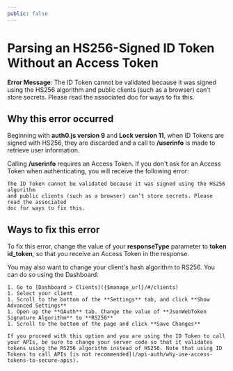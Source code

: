 ```yaml
---
public: false
---
```

# Parsing an HS256-Signed ID Token Without an Access Token

**Error Message**: The ID Token cannot be validated because it was signed using the HS256 algorithm and public clients (such as a browser) can’t store secrets. Please read the associated doc for ways to fix this.

## Why this error occurred

Beginning with **auth0.js version 9** and **Lock version 11**, when ID Tokens are signed with HS256, they are discarded and a call to **/userinfo** is made to retrieve user information. 

Calling **/userinfo** requires an Access Token. If you don't ask for an Access Token when authenticating, you will receive the following error:

```
The ID Token cannot be validated because it was signed using the HS256 algorithm
and public clients (such as a browser) can’t store secrets. Please read the associated
doc for ways to fix this.
```

## Ways to fix this error

To fix this error, change the value of your **responseType** parameter to **token id_token**, so that you receive an Access Token in the response.

You may also want to change your client's hash algorithm to RS256. You can do so using the Dashboard:

    1. Go to [Dashboard > Clients]({$manage_url}/#/clients)
    1. Select your client
    1. Scroll to the bottom of the **Settings** tab, and click **Show Advanced Settings**
    1. Open up the **OAuth** tab. Change the value of **JsonWebToken Signature Algorithm** to **RS256**
    1. Scroll to the bottom of the page and click **Save Changes**

    If you proceed with this option and you are using the ID Token to call your APIs, be sure to change your server code so that it validates tokens using the RS256 algorithm instead of HS256. Note that using ID Tokens to call APIs [is not recommended](/api-auth/why-use-access-tokens-to-secure-apis).

